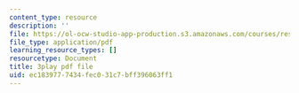 ```yaml
---
content_type: resource
description: ''
file: https://ol-ocw-studio-app-production.s3.amazonaws.com/courses/res-9-003-brains-minds-and-machines-summer-course-summer-2015/ec1839777434fec031c7bff396063ff1_juRiFivEj8s.pdf
file_type: application/pdf
learning_resource_types: []
resourcetype: Document
title: 3play pdf file
uid: ec183977-7434-fec0-31c7-bff396063ff1
---
```

